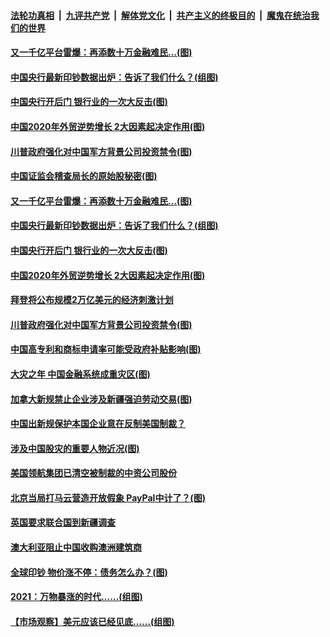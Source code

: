 ####  [法轮功真相](../../../../basic/blob/master/README.md?t=01152031) &nbsp;|&nbsp; [九评共产党](../../../../9ping.md/blob/master/README.md?t=01152031) &nbsp;|&nbsp; [解体党文化](../../../../jtdwh.md/blob/master/README.md?t=01152031)  &nbsp;|&nbsp; [共产主义的终极目的](../../../../gczydzjmd.md/blob/master/README.md?t=01152031) &nbsp;|&nbsp; [魔鬼在统治我们的世界](../../../../mgztzwmdsj.md/blob/master/README.md?t=01152031) 

#### [又一千亿平台雷爆：再添数十万金融难民…(图)](../pages/p5/959169.md?t=01152031) 

#### [中国央行最新印钞数据出炉：告诉了我们什么？(组图)](../pages/p5/959165.md?t=01152031) 

#### [中国央行开后门 银行业的一次大反击(图)](../pages/p5/959147.md?t=01152031) 


#### [中国2020年外贸逆势增长 2大因素起决定作用(图)](../pages/p5/959122.md?t=01152031) 

#### [川普政府强化对中国军方背景公司投资禁令(图)](../pages/p5/959108.md?t=01152031) 

#### [中国证监会稽查局长的原始股秘密(图)](../pages/p5/959189.md?t=01152031) 

#### [又一千亿平台雷爆：再添数十万金融难民…(图)](../pages/p5/959169.md?t=01152031) 

#### [中国央行最新印钞数据出炉：告诉了我们什么？(组图)](../pages/p5/959165.md?t=01152031) 

#### [中国央行开后门 银行业的一次大反击(图)](../pages/p5/959147.md?t=01152031) 


#### [中国2020年外贸逆势增长 2大因素起决定作用(图)](../pages/p5/959122.md?t=01152031) 

#### [拜登将公布规模2万亿美元的经济刺激计划](../pages/p5/959115.md?t=01152031) 

#### [川普政府强化对中国军方背景公司投资禁令(图)](../pages/p5/959108.md?t=01152031) 

#### [中国高专利和商标申请率可能受政府补贴影响(图)](../pages/p5/959037.md?t=01152031) 

#### [大灾之年 中国金融系统成重灾区(图)](../pages/p5/959032.md?t=01152031) 

#### [加拿大新规禁止企业涉及新疆强迫劳动交易(图)](../pages/p5/959030.md?t=01152031) 

#### [中国出新规保护本国企业意在反制美国制裁？](../pages/p5/959027.md?t=01152031) 

#### [涉及中国股灾的重要人物近况(图)](../pages/p5/959023.md?t=01152031) 

#### [美国领航集团已清空被制裁的中资公司股份](../pages/p5/959013.md?t=01152031) 

#### [北京当局打马云营造开放假象 PayPal中计了？(图)](../pages/p5/959007.md?t=01152031) 

#### [英国要求联合国到新疆调查](../pages/p5/959000.md?t=01152031) 

#### [澳大利亚阻止中国收购澳洲建筑商](../pages/p5/958999.md?t=01152031) 

#### [全球印钞 物价涨不停：债务怎么办？(图)](../pages/p5/958945.md?t=01152031) 

#### [2021：万物暴涨的时代……(组图)](../pages/p5/958940.md?t=01152031) 

#### [【市场观察】美元应该已经见底……(组图)](../pages/p5/958931.md?t=01152031) 

